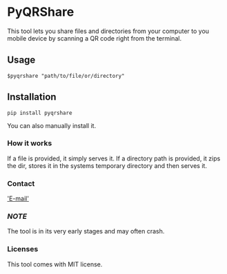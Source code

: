 # PyQRShare 
This tool lets you share files and directories from your computer to you mobile device by scanning a QR code right from the terminal.
## Usage
```$pyqrshare "path/to/file/or/directory"```

## Installation
```pip install pyqrshare```

You can also manually install it.

### How it works
If a file is provided, it simply serves it. If a directory path is provided, it zips the dir, stores it in the systems temporary directory and then serves it.

### Contact
['E-mail'](mailto:mirimmad17@gmail.com)

### *NOTE*
The tool is in its very early stages and may often crash.

### Licenses
This tool comes with MIT license.
